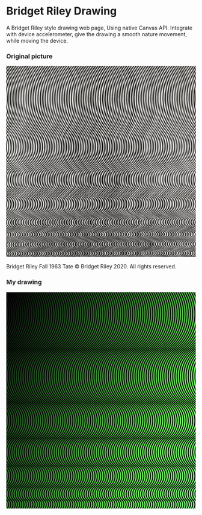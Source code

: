 # Bridget Riley Drawing
A Bridget Riley style drawing web page, Using native Canvas API. Integrate with device accelerometer, give the drawing a smooth nature movement, while moving the device.

### Original picture

![alt text](https://github.com/dailiang18bb/Some-Projects/blob/master/Bridget-Riley-Drawing/T00616_10.jpg "Bridget Riley Fall 1963 Tate © Bridget Riley 2020. All rights reserved.")

Bridget Riley
Fall 1963
Tate
© Bridget Riley 2020. All rights reserved.

### My drawing

![alt text](https://github.com/dailiang18bb/Some-Projects/blob/master/Bridget-Riley-Drawing/Screen%20Shot%202020-02-19%20at%205.12.16%20PM.png "My drawing")
